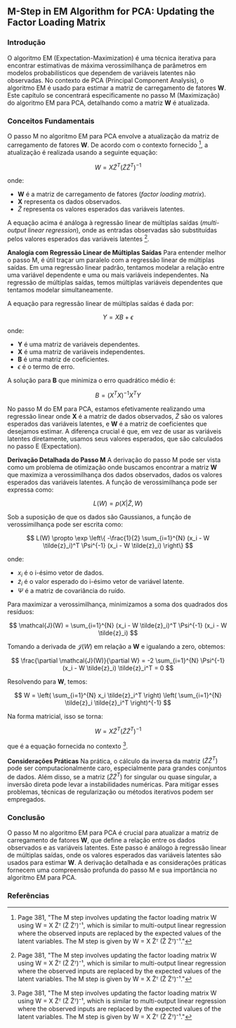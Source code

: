 ## M-Step in EM Algorithm for PCA: Updating the Factor Loading Matrix

### Introdução
O algoritmo EM (Expectation-Maximization) é uma técnica iterativa para encontrar estimativas de máxima verossimilhança de parâmetros em modelos probabilísticos que dependem de variáveis latentes não observadas. No contexto de PCA (Principal Component Analysis), o algoritmo EM é usado para estimar a matriz de carregamento de fatores **W**. Este capítulo se concentrará especificamente no passo M (Maximização) do algoritmo EM para PCA, detalhando como a matriz **W** é atualizada.

### Conceitos Fundamentais
O passo M no algoritmo EM para PCA envolve a atualização da matriz de carregamento de fatores **W**. De acordo com o contexto fornecido [^1], a atualização é realizada usando a seguinte equação:

$$
W = X \tilde{Z}^T (\tilde{Z} \tilde{Z}^T)^{-1}
$$

onde:
- **W** é a matriz de carregamento de fatores (*factor loading matrix*).
- **X** representa os dados observados.
- $\tilde{Z}$ representa os valores esperados das variáveis latentes.

A equação acima é análoga à regressão linear de múltiplas saídas (*multi-output linear regression*), onde as entradas observadas são substituídas pelos valores esperados das variáveis latentes [^1].

**Analogia com Regressão Linear de Múltiplas Saídas**
Para entender melhor o passo M, é útil traçar um paralelo com a regressão linear de múltiplas saídas. Em uma regressão linear padrão, tentamos modelar a relação entre uma variável dependente e uma ou mais variáveis independentes. Na regressão de múltiplas saídas, temos múltiplas variáveis dependentes que tentamos modelar simultaneamente.

A equação para regressão linear de múltiplas saídas é dada por:

$$
Y = XB + \epsilon
$$

onde:
- **Y** é uma matriz de variáveis dependentes.
- **X** é uma matriz de variáveis independentes.
- **B** é uma matriz de coeficientes.
- $\epsilon$ é o termo de erro.

A solução para **B** que minimiza o erro quadrático médio é:

$$
B = (X^T X)^{-1} X^T Y
$$

No passo M do EM para PCA, estamos efetivamente realizando uma regressão linear onde **X** é a matriz de dados observados, $\tilde{Z}$ são os valores esperados das variáveis latentes, e **W** é a matriz de coeficientes que desejamos estimar. A diferença crucial é que, em vez de usar as variáveis latentes diretamente, usamos seus valores esperados, que são calculados no passo E (Expectation).

**Derivação Detalhada do Passo M**
A derivação do passo M pode ser vista como um problema de otimização onde buscamos encontrar a matriz **W** que maximiza a verossimilhança dos dados observados, dados os valores esperados das variáveis latentes. A função de verossimilhança pode ser expressa como:

$$
L(W) = p(X | \tilde{Z}, W)
$$

Sob a suposição de que os dados são Gaussianos, a função de verossimilhança pode ser escrita como:

$$
L(W) \propto \exp \left\{ -\frac{1}{2} \sum_{i=1}^{N} (x_i - W \tilde{z}_i)^T \Psi^{-1} (x_i - W \tilde{z}_i) \right\}
$$

onde:
- $x_i$ é o i-ésimo vetor de dados.
- $\tilde{z}_i$ é o valor esperado do i-ésimo vetor de variável latente.
- $\Psi$ é a matriz de covariância do ruído.

Para maximizar a verossimilhança, minimizamos a soma dos quadrados dos resíduos:

$$
\mathcal{J}(W) = \sum_{i=1}^{N} (x_i - W \tilde{z}_i)^T \Psi^{-1} (x_i - W \tilde{z}_i)
$$

Tomando a derivada de $\mathcal{J}(W)$ em relação a **W** e igualando a zero, obtemos:

$$
\frac{\partial \mathcal{J}(W)}{\partial W} = -2 \sum_{i=1}^{N} \Psi^{-1} (x_i - W \tilde{z}_i) \tilde{z}_i^T = 0
$$

Resolvendo para **W**, temos:

$$
W = \left( \sum_{i=1}^{N} x_i \tilde{z}_i^T \right) \left( \sum_{i=1}^{N} \tilde{z}_i \tilde{z}_i^T \right)^{-1}
$$

Na forma matricial, isso se torna:

$$
W = X \tilde{Z}^T (\tilde{Z} \tilde{Z}^T)^{-1}
$$

que é a equação fornecida no contexto [^1].

**Considerações Práticas**
Na prática, o cálculo da inversa da matriz $(\tilde{Z} \tilde{Z}^T)$ pode ser computacionalmente caro, especialmente para grandes conjuntos de dados. Além disso, se a matriz $(\tilde{Z} \tilde{Z}^T)$ for singular ou quase singular, a inversão direta pode levar a instabilidades numéricas. Para mitigar esses problemas, técnicas de regularização ou métodos iterativos podem ser empregados.

### Conclusão
O passo M no algoritmo EM para PCA é crucial para atualizar a matriz de carregamento de fatores **W**, que define a relação entre os dados observados e as variáveis latentes. Este passo é análogo à regressão linear de múltiplas saídas, onde os valores esperados das variáveis latentes são usados para estimar **W**. A derivação detalhada e as considerações práticas fornecem uma compreensão profunda do passo M e sua importância no algoritmo EM para PCA.

### Referências
[^1]: Page 381, "The M step involves updating the factor loading matrix W using W = X Z̃ᵀ (Z̃ Z̃ᵀ)⁻¹, which is similar to multi-output linear regression where the observed inputs are replaced by the expected values of the latent variables. The M step is given by W = X Z̃ᵀ (Z̃ Z̃ᵀ)⁻¹."
<!-- END -->